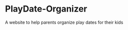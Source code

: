 PlayDate-Organizer
==================

A website to help parents organize play dates for their kids
